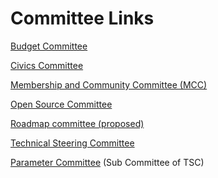 # Committee Links

[Budget Committee](https://intersect.gitbook.io/budget-committee/)

[Civics Committee](https://intersect.gitbook.io/civics-committee/)

[Membership and Community Committee (MCC)](https://intersect.gitbook.io/community-and-membership-committee/)

[Open Source Committee](https://intersect.gitbook.io/open-source-committee/)

[Roadmap committee (proposed)](https://intersect.gitbook.io/roadmap-committee/)

[Technical Steering Committee](https://intersect.gitbook.io/technical-steering-committee/)

[Parameter Committee](https://intersect.gitbook.io/parameter-committee/) (Sub Committee of TSC)

[\
](https://intersect.gitbook.io/intersect-committees-groups/committee-overview/committees-overview/committee-maturity-framework)
